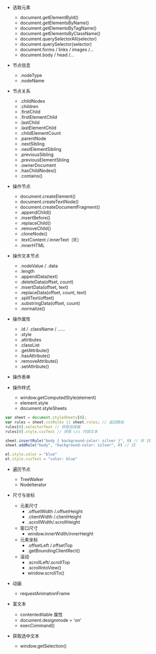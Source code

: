- 选取元素
  + document.getElementById()
  + document.getElementsByName()
  + document.getElementsByTagName()
  + document.getElementsByClassName()
  + document.querySelectorAll(selector)
  + document.querySelector(selector)
  + document.forms / links / images /...
  + document.body / head /...

- 节点信息
  + .nodeType
  + .nodeName

- 节点关系
  + .childNodes
  + .children
  + .firstChild
  + .firstElementChild
  + .lastChild
  + .lastElementChild
  + .childElementCount
  + .parentNode
  + .nextSibling
  + .nextElementSibling
  + .previousSibling
  + .previousElementSbling
  + .ownerDocument
  + .hasChildNodes()
  + .contains()

- 操作节点
  + document.createElement()
  + document.createTextNode()
  + document.createDocumentFragment()
  + .appendChild()
  + .insertBefore()
  + .replaceChild()
  + .removeChild()
  + .cloneNode()
  + .textContent /.innerText（IE）
  + .innerHTML

- 操作文本节点
  + .nodeValue / .data
  + .length
  + .appendData(text)
  + .deleteData(offset, count)
  + .insertData(offset, text)
  + .replaceData(offset, count, text)
  + .splitText(offset)
  + .substringData(offset, count)
  + .normalize()

- 操作属性
  + .id / .className / ……
  + .style
  + .attributes
  + .classList
  + .getAttribute()
  + .hasAttribute()
  + .removeAttribute()
  + .setAttribute()

- 操作表单


- 操作样式
  + window.getComputedStyle(element)
  + element.style
  + document.styleSheets

```js
var sheet = document.styleSheets[0];
var rules = sheet.cssRules || sheet.rules; // 返回数组
rules[0].selectorText // 获取选择器
rules[0].style.cssText // 获取 css 内容文本

sheet.insertRule("body { background-color: silver }", 0) // 非 IE
sheet.addRule("body", "background-color: silver", 0) // IE

el.style.color = "blue"
el.style.cssText = "color: blue"
```

- 遍历节点
  + TreeWalker
  + NodeIterator

- 尺寸与坐标
  + 元素尺寸
    - .offsetWidth /.offsetHeight
    - .clientWidth /.clientHeight
    - .scrollWidth/.scrollHeight
  + 窗口尺寸
    - window.innerWidth/innerHeight
  + 元素坐标
    - .offsetLeft /.offsetTop
    - .getBoundingClientRect()
  + 滚动
    - .scrollLeft/.scrollTop
    - .scrollIntoView()
    - window.scrollTo()

- 动画
  + requestAnimationFrame

- 富文本
  + contenteditable 属性
  + document.designmode = 'on'
  + execCommand()

- 获取选中文本
  + window.getSelection()